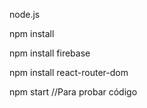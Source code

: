 node.js

npm install

npm install firebase

npm install react-router-dom

npm start      //Para probar código
